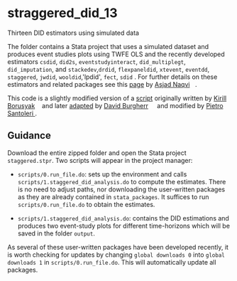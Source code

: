 # straggered_did_13
Thirteen DID estimators using simulated data

The folder contains a Stata project that uses a simulated dataset and produces event studies plots using TWFE OLS and the recently developed estimators `csdid`, `did2s`, `eventstudyinteract`, `did_multiplegt`, `did_imputation`, and `stackedev`,`drdid`, `flexpaneldid`, `xtevent`, `eventdd`, `staggered`, `jwdid`, `wooldid`,'lpdid', `fect`, `sdid` . For further details on these estimators and related packages see this [page](https://github.com/asjadnaqvi/Diff-in-Diff-Notes/blob/main/README.md) by [Asjad Naqvi](https://asjadnaqvi.github.io)[<img width="12px" src="https://cdn.jsdelivr.net/npm/simple-icons@v5/icons/twitter.svg"/>](https://twitter.com/asjadnaqvi).

This code is a slightly modified version of a [script](https://github.com/borusyak/did_imputation/blob/main/five_estimators_example.do) originally written by [Kirill Borusyak](https://sites.google.com/view/borusyak/home)[<img width="12px" src="https://cdn.jsdelivr.net/npm/simple-icons@v5/icons/twitter.svg"/>](https://twitter.com/borusyak) and later [adapted](https://www.dropbox.com/s/p5i94ryf4h9o335/five_estimators_example_adapted.do?dl=0) by [David Burgherr](https://www.lse.ac.uk/International-Inequalities/People/David-Burgherr) [<img width="12px" src="https://cdn.jsdelivr.net/npm/simple-icons@v5/icons/twitter.svg" />](https://twitter.com/d_burgherr) and modified by [Pietro Santoleri ](https://github.com/pietrosantoleri/staggered_did).

## Guidance

Download the entire zipped folder and open the Stata project `staggered.stpr`. Two scripts will appear in the project manager:

- `scripts/0.run_file.do`: sets up the environment and calls `scripts/1.staggered_did_analysis.do` to compute the estimates. There is no need to adjust paths, nor downloading the user-written packages as they are already contained in `stata_packages`. It suffices to run `scripts/0.run_file.do` to obtain the estimates.

- `scripts/1.staggered_did_analysis.do`: contains the DID estimations and produces two event-study plots for different time-horizons which will be saved in the folder `output`.

As several of these user-written packages have been developed recently, it is worth checking for updates by changing `global downloads 0` into `global downloads 1` in `scripts/0.run_file.do`. This will automatically update all packages.


